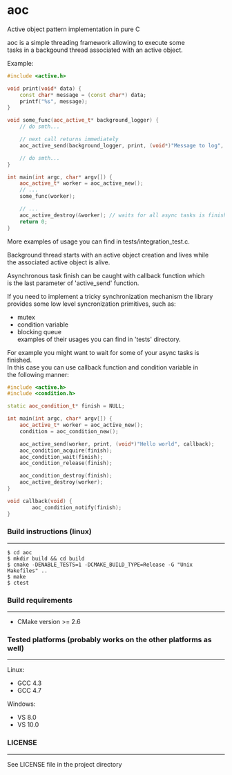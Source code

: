 aoc
===

Active object pattern implementation in pure C

aoc is a simple threading framework allowing to execute some  
tasks in a backgound thread associated with an active object.

Example:
```cpp
#include <active.h>

void print(void* data) {
    const char* message = (const char*) data;
    printf("%s", message);
}

void some_func(aoc_active_t* background_logger) {
    // do smth...

    // next call returns immediately
    aoc_active_send(background_logger, print, (void*)"Message to log", NULL); // message will be logged in background

    // do smth...
}

int main(int argc, char* argv[]) {
    aoc_active_t* worker = aoc_active_new();
    // ...
    some_func(worker);

    // ...
    aoc_active_destroy(&worker); // waits for all async tasks is finished
    return 0;
}
```
More examples of usage you can find in tests/integration_test.c.

Background thread starts with an active object creation and lives while  
the associated active object is alive.

Asynchronous task finish can be caught with callback function which  
is the last parameter of 'active_send' function.

If you need to implement a tricky synchronization mechanism the library  
provides some low level syncronization primitives, such as:
- mutex
- condition variable
- blocking queue  
examples of their usages you can find in 'tests' directory.

For example you might want to wait for some of your async tasks is finished.  
In this case you can use callback function and condition variable in  
the following manner:
```cpp
#include <active.h>
#include <condition.h>

static aoc_condition_t* finish = NULL;

int main(int argc, char* argv[]) {
    aoc_active_t* worker = aoc_active_new();
    condition = aoc_condition_new();

    aoc_active_send(worker, print, (void*)"Hello world", callback);
    aoc_condition_acquire(finish);
    aoc_condition_wait(finish);
    aoc_condition_release(finish);

    aoc_condition_destroy(finish);
    aoc_active_destroy(worker);
}

void callback(void) {
        aoc_condition_notify(finish);
}
```
### Build instructions (linux)
* * *
    $ cd aoc
    $ mkdir build && cd build
    $ cmake -DENABLE_TESTS=1 -DCMAKE_BUILD_TYPE=Release -G "Unix Makefiles" ..
    $ make
    $ ctest

### Build requirements
* * *
- CMake version >= 2.6

### Tested platforms (probably works on the other platforms as well)
* * *
Linux:  

- GCC 4.3
- GCC 4.7

Windows:  

- VS 8.0
- VS 10.0

### LICENSE
* * *
See LICENSE file in the project directory
